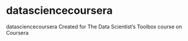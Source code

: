 # datasciencecoursera
datasciencecoursera
Created for The Data Scientist’s Toolbox course on Coursera
